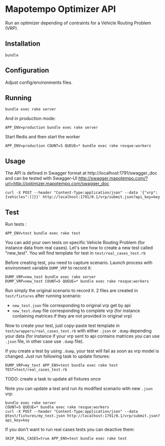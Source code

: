 # Mapotempo Optimizer API

Run an optimizer depending of contraints for a Vehicle Routing Problem (VRP).

## Installation

```
bundle
```


## Configuration

Adjust config/environments files.


## Running

```
bundle exec rake server
```

And in production mode:
```
APP_ENV=production bundle exec rake server
```

Start Redis and then start the worker
```
APP_ENV=production COUNT=5 QUEUE=* bundle exec rake resque:workers
```

## Usage

The API is defined in Swagger format at
http://localhost:1791/swagger_doc
and can be tested with Swagger-UI
http://swagger.mapotempo.com/?url=http://optimizer.mapotempo.com/swagger_doc

```
curl -X POST --header "Content-Type:application/json" --data '{"vrp":{vehicles":[]}}' http://localhost:1791/0.1/vrp/submit.json?api_key=key
```

## Test

Run tests :
```
APP_ENV=test bundle exec rake test
```

You can add your own tests on specific Vehicle Routing Problem (for instance data from real cases). Let's see how to create a new test called "new_test".
You will find template for test in `test/real_cases_test.rb`

Before creating test, you need to capture scenario. Launch process with environment variable `DUMP_VRP` to record it:
```
DUMP_VRP=new_test bundle exec rake server
DUMP_VRP=new_test COUNT=5 QUEUE=* bundle exec rake resque:workers
```

Run simply the original scenario to record it. 2 files are created in `test/fixtures` after running scenario:
- `new_test.json` file corresponding to original vrp get by api
- `new_test.dump` file corresponding to complete vrp (for instance containing matrices if they are not provided in original vrp)

Now to create your test, just copy-paste test template in `test/wrappers/real_cases_test.rb` with either `.json` or `.dump` depending your data (for instance if your vrp sent to api contains matrices you can use `.json` file, in other case use `.dump` file).

If you create a test by using `.dump`, your test will fail as soon as vrp model is changed. Just run following task to update fixtures:
```
DUMP_VRP=my_test APP_ENV=test bundle exec rake test TEST=test/real_cases_test.rb
```
TODO: create a task to update all fixtures once

Note you can update a test and run its modified scenario with new `.json` vrp:
```
bundle exec rake server
COUNT=5 QUEUE=* bundle exec rake resque:workers
curl -X POST --header "Content-Type:application/json" --data @test/fixtures/my_test.json http://localhost:1791/0.1/vrp/submit.json?api_key=key
```

If you don't want to run real cases tests you can deactive them:
```
SKIP_REAL_CASES=true APP_ENV=test bundle exec rake test
```
